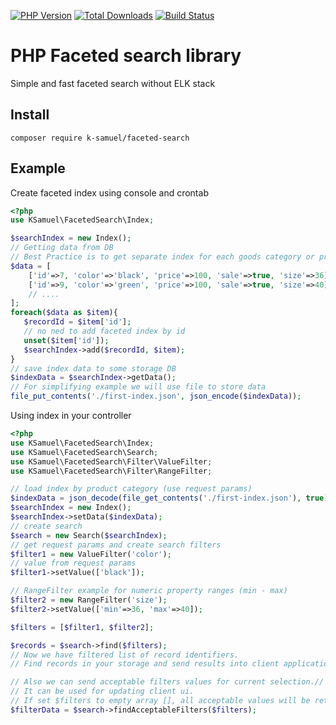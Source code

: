 [![PHP Version](https://img.shields.io/badge/php-7.3%2B-blue.svg)](https://packagist.org/packages/k-samuel/faceted-search)
[![Total Downloads](https://img.shields.io/packagist/dt/k-samuel/faceted-search.svg?style=flat-square)](https://packagist.org/packages/k-samuel/faceted-search)
[![Build Status](https://travis-ci.org/k-samuel/faceted-search.svg?branch=master)](https://travis-ci.org/k-samuel/faceted-search)

# PHP Faceted search library

Simple and fast faceted search without ELK stack

## Install

`
composer require k-samuel/faceted-search
`


## Example 

Create faceted index using console and crontab
```php
<?php
use KSamuel\FacetedSearch\Index;

$searchIndex = new Index();
// Getting data from DB
// Best Practice is to get separate index for each goods category or product type  
$data = [
    ['id'=>7, 'color'=>'black', 'price'=>100, 'sale'=>true, 'size'=>36],   
    ['id'=>9, 'color'=>'green', 'price'=>100, 'sale'=>true, 'size'=>40], 
    // ....
];
foreach($data as $item){ 
   $recordId = $item['id'];
   // no ned to add faceted index by id
   unset($item['id']);
   $searchIndex->add($recordId, $item);
}
// save index data to some storage DB
$indexData = $searchIndex->getData();
// For simplifying example we will use file to store data
file_put_contents('./first-index.json', json_encode($indexData));
```

Using index in your controller

```php
<?php
use KSamuel\FacetedSearch\Index;
use KSamuel\FacetedSearch\Search;
use KSamuel\FacetedSearch\Filter\ValueFilter;
use KSamuel\FacetedSearch\Filter\RangeFilter;

// load index by product category (use request params)
$indexData = json_decode(file_get_contents('./first-index.json'), true);
$searchIndex = new Index();
$searchIndex->setData($indexData);
// create search 
$search = new Search($searchIndex);
// get request params and create search filters
$filter1 = new ValueFilter('color');
// value from request params
$filter1->setValue(['black']);

// RangeFilter example for numeric property ranges (min - max)
$filter2 = new RangeFilter('size');
$filter2->setValue(['min'=>36, 'max'=>40]);

$filters = [$filter1, $filter2];

$records = $search->find($filters);
// Now we have filtered list of record identifiers.
// Find records in your storage and send results into client application

// Also we can send acceptable filters values for current selection.// 
// It can be used for updating client ui.
// If set $filters to empty array [], all acceptable values will be returned without filtering
$filterData = $search->findAcceptableFilters($filters);
```